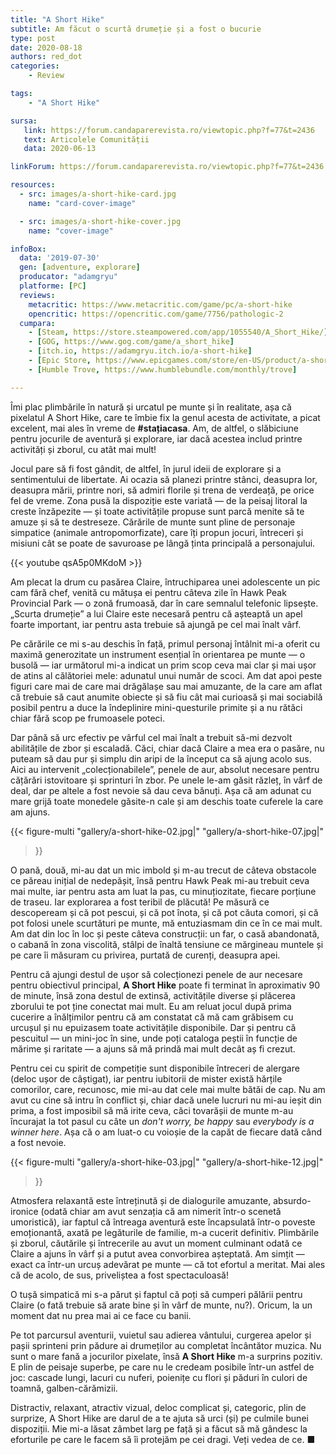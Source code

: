 ```yaml
---
title: "A Short Hike"
subtitle: Am făcut o scurtă drumeție și a fost o bucurie
type: post
date: 2020-08-18
authors: red_dot
categories:
    - Review

tags:
    - "A Short Hike"

sursa:
   link: https://forum.candaparerevista.ro/viewtopic.php?f=77&t=2436
   text: Articolele Comunității
   data: 2020-06-13

linkForum: https://forum.candaparerevista.ro/viewtopic.php?f=77&t=2436

resources:
  - src: images/a-short-hike-card.jpg
    name: "card-cover-image"

  - src: images/a-short-hike-cover.jpg
    name: "cover-image"

infoBox:
  data: '2019-07-30'
  gen: [adventure, explorare]
  producator: "adamgryu"
  platforme: [PC]
  reviews:
    metacritic: https://www.metacritic.com/game/pc/a-short-hike
    opencritic: https://opencritic.com/game/7756/pathologic-2
  cumpara:
    - [Steam, https://store.steampowered.com/app/1055540/A_Short_Hike/]
    - [GOG, https://www.gog.com/game/a_short_hike]
    - [itch.io, https://adamgryu.itch.io/a-short-hike]
    - [Epic Store, https://www.epicgames.com/store/en-US/product/a-short-hike]
    - [Humble Trove, https://www.humblebundle.com/monthly/trove]

---
```


Îmi plac plimbările în natură și urcatul pe munte și în realitate, așa că pixelatul A Short Hike, care te îmbie fix la genul acesta de activitate, a picat excelent, mai ales în vreme de **#stațiacasa**. Am, de altfel, o slăbiciune pentru jocurile de aventură și explorare, iar dacă acestea includ printre activități și zborul, cu atât mai mult!

Jocul pare să fi fost gândit, de altfel, în jurul ideii de explorare și a sentimentului de libertate. Ai ocazia să planezi printre stânci, deasupra lor, deasupra mării, printre nori, să admiri florile și trena de verdeață, pe orice fel de vreme. Zona pusă la dispoziție este variată — de la peisaj litoral la creste înzăpezite — și toate activitățile propuse sunt parcă menite să te amuze și să te destreseze. Cărările de munte sunt pline de personaje simpatice (animale antropomorfizate), care îți propun jocuri, întreceri și misiuni cât se poate de savuroase pe lângă ținta principală a personajului.

{{< youtube qsA5p0MKdoM >}}

Am plecat la drum cu pasărea Claire, întruchiparea unei adolescente un pic cam fără chef, venită cu mătușa ei pentru câteva zile în Hawk Peak Provincial Park — o zonă frumoasă, dar în care semnalul telefonic lipsește. „Scurta drumeție” a lui Claire este necesară pentru că așteaptă un apel foarte important, iar pentru asta trebuie să ajungă pe cel mai înalt vârf.

Pe cărările ce mi s-au deschis în față, primul personaj întâlnit mi-a oferit cu maximă generozitate un instrument esențial în orientarea pe munte — o busolă — iar următorul mi-a indicat un prim scop ceva mai clar și mai ușor de atins al călătoriei mele: adunatul unui număr de scoci. Am dat apoi peste figuri care mai de care mai drăgălașe sau mai amuzante, de la care am aflat că trebuie să caut anumite obiecte și să fiu cât mai curioasă și mai sociabilă posibil pentru a duce la îndeplinire mini-questurile primite și a nu rătăci chiar fără scop pe frumoasele poteci.

Dar până să urc efectiv pe vârful cel mai înalt a trebuit să-mi dezvolt abilitățile de zbor și escaladă. Căci, chiar dacă Claire a mea era o pasăre, nu puteam să dau pur și simplu din aripi de la început ca să ajung acolo sus. Aici au intervenit „colecționabilele”, penele de aur, absolut necesare pentru cățărări istovitoare și sprinturi în zbor. Pe unele le-am găsit răzleț, în vârf de deal, dar pe altele a fost nevoie să dau ceva bănuți. Așa că am adunat cu mare grijă toate monedele găsite-n cale și am deschis toate cuferele la care am ajuns.

{{< figure-multi
    "gallery/a-short-hike-02.jpg|"
    "gallery/a-short-hike-07.jpg|"
>}}

O pană, două, mi-au dat un mic imbold și m-au trecut de câteva obstacole ce păreau inițial de nedepășit, însă pentru Hawk Peak mi-au trebuit ceva mai multe, iar pentru asta am luat la pas, cu minuțiozitate, fiecare porțiune de traseu. Iar explorarea a fost teribil de plăcută! Pe măsură ce descopeream și că pot pescui, și că pot înota, și că pot căuta comori, și că pot folosi unele scurtături pe munte, mă entuziasmam din ce în ce mai mult. Am dat din loc în loc și peste câteva construcții: un far, o casă abandonată, o cabană în zona viscolită, stâlpi de înaltă tensiune ce mărgineau muntele și pe care îi măsuram cu privirea, purtată de curenți, deasupra apei.

Pentru că ajungi destul de ușor să colecționezi penele de aur necesare pentru obiectivul principal, **A Short Hike** poate fi terminat în aproximativ 90 de minute, însă zona destul de extinsă, activitățile diverse și plăcerea zborului te pot ține conectat mai mult. Eu am reluat jocul după prima cucerire a înălțimilor pentru că am constatat că mă cam grăbisem cu urcușul și nu epuizasem toate activitățile disponibile. Dar și pentru că pescuitul — un mini-joc în sine, unde poți cataloga peștii în funcție de mărime și raritate — a ajuns să mă prindă mai mult decât aș fi crezut.

Pentru cei cu spirit de competiție sunt disponibile întreceri de alergare (deloc ușor de câștigat), iar pentru iubitorii de mister există hărțile comorilor, care, recunosc, mie mi-au dat cele mai multe bătăi de cap. Nu am avut cu cine să intru în conflict și, chiar dacă unele lucruri nu mi-au ieșit din prima, a fost imposibil să mă irite ceva, căci tovarășii de munte m-au încurajat la tot pasul cu câte un _don't worry, be happy_ sau _everybody is a winner here_. Așa că o am luat-o cu voioșie de la capăt de fiecare dată când a fost nevoie.

{{< figure-multi
    "gallery/a-short-hike-03.jpg|"
    "gallery/a-short-hike-12.jpg|"
>}}

Atmosfera relaxantă este întreținută și de dialogurile amuzante, absurdo-ironice (odată chiar am avut senzația că am nimerit într-o scenetă umoristică), iar faptul că întreaga aventură este încapsulată într-o poveste emoționantă, axată pe legăturile de familie, m-a cucerit definitiv. Plimbările și zborul, căutările și întrecerile au avut un moment culminant odată ce Claire a ajuns în vârf și a putut avea convorbirea așteptată. Am simțit — exact ca într-un urcuș adevărat pe munte — că tot efortul a meritat. Mai ales că de acolo, de sus, priveliștea a fost spectaculoasă!

O tușă simpatică mi s-a părut și faptul că poți să cumperi pălării pentru Claire (o fată trebuie să arate bine și în vârf de munte, nu?). Oricum, la un moment dat nu prea mai ai ce face cu banii.

Pe tot parcursul aventurii, vuietul sau adierea vântului, curgerea apelor și pașii sprinteni prin pădure ai drumeților au completat încântător muzica. Nu sunt o mare fană a jocurilor pixelate, însă **A Short Hike** m-a surprins pozitiv. E plin de peisaje superbe, pe care nu le credeam posibile într-un astfel de joc: cascade lungi, lacuri cu nuferi, poienițe cu flori și păduri în culori de toamnă, galben-cărămizii.

Distractiv, relaxant, atractiv vizual, deloc complicat și, categoric, plin de surprize, A Short Hike are darul de a te ajuta să urci (și) pe culmile bunei dispoziții. Mie mi-a lăsat zâmbet larg pe față și a făcut să mă gândesc la eforturile pe care le facem să îi protejăm pe cei dragi. Veți vedea de ce. ■

